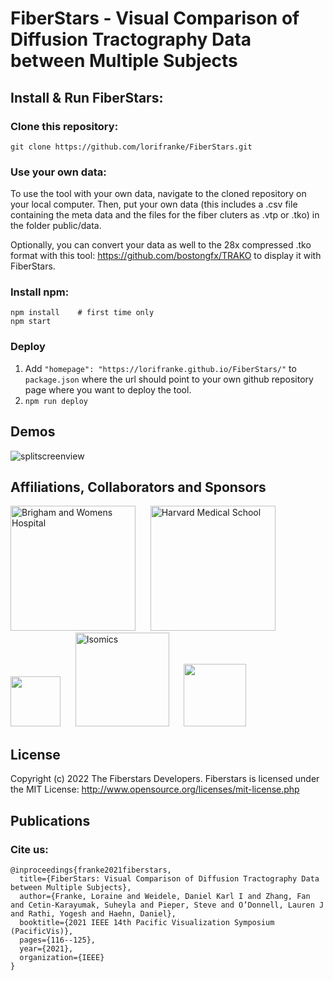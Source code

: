 # FiberStars - Visual Comparison of Diffusion Tractography Data between Multiple Subjects

## Install & Run FiberStars:

### Clone this repository:

```
git clone https://github.com/lorifranke/FiberStars.git
```

### Use your own data:

To use the tool with your own data, navigate to the cloned repository on your local computer. Then, put your own data (this includes a .csv file containing the meta data and the files for the fiber cluters as .vtp or .tko) in the folder public/data.

Optionally, you can convert your data as well to the 28x compressed .tko format with this tool: https://github.com/bostongfx/TRAKO to display it with FiberStars.

### Install npm: 

```
npm install    # first time only
npm start
```

### Deploy

1. Add `"homepage": "https://lorifranke.github.io/FiberStars/"` to `package.json`
where the url should point to your own github repository page where you want to deploy the tool.
2. `npm run deploy`

## Demos ##
![splitscreenview](https://user-images.githubusercontent.com/38534852/204695249-f3ce48ce-9151-4e6d-962c-aab9efca48f4.jpeg)


## Affiliations, Collaborators and Sponsors ##
<a href="https://www.brighamandwomens.org/"><img src="https://www.brighamandwomens.org/assets/BWH/core/sprites/vectors/bwh-logo.svg" alt="Brigham and Womens Hospital" width="200"></a>&nbsp;&nbsp;&nbsp;&nbsp;&nbsp;
<a href="http://hms.harvard.edu"><img src="http://xtk.github.io/hms_logo.png" alt="Harvard Medical School" title="Harvard Medical School" width="200"></a>&nbsp;&nbsp;&nbsp;&nbsp;&nbsp;
<a href="https://www.umb.edu"><img src="https://www.umb.edu/assets/images/UMASSB0STON_ID_blue.png?1560890493" width="80" ></a>&nbsp;&nbsp;&nbsp;&nbsp;&nbsp;
<a href="https://isomics.com/"><img src="https://isomics.com/isomics-logo-text-horizontal-700.png" alt="Isomics" title="Isomics" width="150"></a>&nbsp;&nbsp;&nbsp;&nbsp;&nbsp;
<a href="https://research.ibm.com/"><img src="https://avatars.githubusercontent.com/u/22341564?s=280&v=4" width="100"></a>

## License ##
Copyright (c) 2022 The Fiberstars Developers. Fiberstars is licensed under the MIT License: <a href="http://www.opensource.org/licenses/mit-license.php" target="_blank">http://www.opensource.org/licenses/mit-license.php</a>
  
## Publications ##
### Cite us: ###
```
@inproceedings{franke2021fiberstars,
  title={FiberStars: Visual Comparison of Diffusion Tractography Data between Multiple Subjects},
  author={Franke, Loraine and Weidele, Daniel Karl I and Zhang, Fan and Cetin-Karayumak, Suheyla and Pieper, Steve and O’Donnell, Lauren J and Rathi, Yogesh and Haehn, Daniel},
  booktitle={2021 IEEE 14th Pacific Visualization Symposium (PacificVis)},
  pages={116--125},
  year={2021},
  organization={IEEE}
}
```


